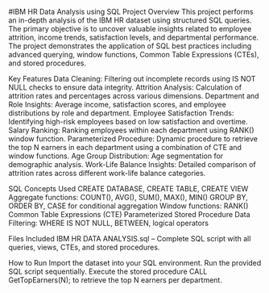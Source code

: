 #IBM HR Data Analysis using SQL
Project Overview
This project performs an in-depth analysis of the IBM HR dataset using structured SQL queries. The primary objective is to uncover valuable insights related to employee attrition, income trends, satisfaction levels, and departmental performance. The project demonstrates the application of SQL best practices including advanced querying, window functions, Common Table Expressions (CTEs), and stored procedures.

Key Features
Data Cleaning: Filtering out incomplete records using IS NOT NULL checks to ensure data integrity.
Attrition Analysis: Calculation of attrition rates and percentages across various dimensions.
Department and Role Insights: Average income, satisfaction scores, and employee distributions by role and department.
Employee Satisfaction Trends: Identifying high-risk employees based on low satisfaction and overtime.
Salary Ranking: Ranking employees within each department using RANK() window function.
Parameterized Procedure: Dynamic procedure to retrieve the top N earners in each department using a combination of CTE and window functions.
Age Group Distribution: Age segmentation for demographic analysis.
Work-Life Balance Insights: Detailed comparison of attrition rates across different work-life balance categories.

SQL Concepts Used
CREATE DATABASE, CREATE TABLE, CREATE VIEW
Aggregate functions: COUNT(), AVG(), SUM(), MAX(), MIN()
GROUP BY, ORDER BY, CASE for conditional aggregation
Window functions: RANK()
Common Table Expressions (CTE)
Parameterized Stored Procedure
Data Filtering: WHERE IS NOT NULL, BETWEEN, logical operators

Files Included
IBM HR DATA ANALYSIS.sql – Complete SQL script with all queries, views, CTEs, and stored procedures.

How to Run
Import the dataset into your SQL environment.
Run the provided SQL script sequentially.
Execute the stored procedure CALL GetTopEarners(N); to retrieve the top N earners per department.

